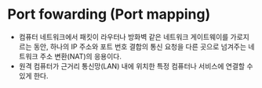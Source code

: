 # Port fowarding (Port mapping)

- 컴퓨터 네트워크에서 패킷이 라우터나 방화벽 같은 네트워크 게이트웨이를 가로지르는 동안, 하나의 IP 주소와 포트 번호 결합의 통신 요청을 다른 곳으로 넘겨주는 네트워크 주소 변환(NAT)의 응용이다.
- 원격 컴퓨터가 근거리 통신망(LAN) 내에 위치한 특정 컴퓨터나 서비스에 연결할 수 있게 한다.